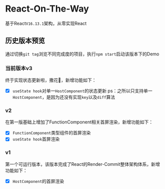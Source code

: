 # React-On-The-Way
基于React`V16.13.1`架构，从零实现React

## 历史版本预览
通过切换`git tag`浏览不同完成度的项目，执行`npm start`启动该版本下的Demo

### 当前版本v3
终于实现状态更新啦，撒花🎉，新增功能如下：
- [x] `useState hook`对单一`HostComponent`的状态更新
ps：之所以只支持单一`HostComponent`，是因为还没有实现`key`以及`diff`算法

### v2
在第一版基础上增加了FunctionComponent相关首屏渲染，新增功能如下：
- [x] `FunctionComponent`类型组件的首屏渲染
- [x] `useState hook`首屏渲染

### v1
第一个可运行版本，该版本完成了React的Render-Commit整体架构体系，新增功能如下：
- [x] `HostComponent`的首屏渲染
